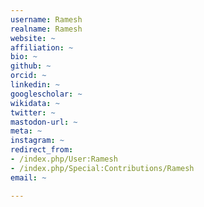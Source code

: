 ```yaml
---
username: Ramesh
realname: Ramesh
website: ~
affiliation: ~
bio: ~
github: ~
orcid: ~
linkedin: ~
googlescholar: ~
wikidata: ~
twitter: ~
mastodon-url: ~
meta: ~
instagram: ~
redirect_from:
- /index.php/User:Ramesh
- /index.php/Special:Contributions/Ramesh
email: ~

---
```

